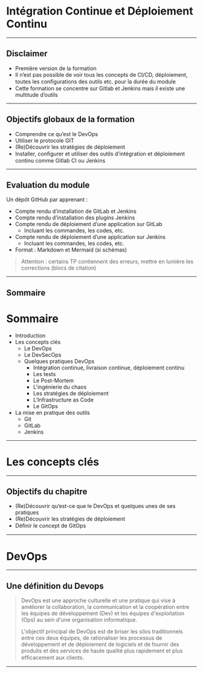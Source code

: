 # Intégration Continue et Déploiement Continu

---

## Disclaimer

* Première version de la formation
* Il n’est pas possible de voir tous les concepts de CI/CD, déploiement, toutes les conﬁgurations des outils etc. pour la durée du module
* Cette formation se concentre sur Gitlab et Jenkins mais il existe une multitude d’outils

---

## Objectifs globaux de la formation

- Comprendre ce qu’est le DevOps
- Utiliser le protocole GIT
- (Re)Découvrir les stratégies de déploiement
- Installer, conﬁgurer et utiliser des outils d’intégration et déploiement continu comme Gitlab CI ou Jenkins

---

## Evaluation du module

Un dépôt GitHub par apprenant :

- Compte rendu d’installation de GitLab et Jenkins
- Compte rendu d’installation des plugins Jenkins
- Compte rendu de déploiement d’une application sur GitLab  
  - Incluant les commandes, les codes, etc.
- Compte rendu de déploiement d’une application sur Jenkins  
  - Incluant les commandes, les codes, etc.
- Format : Markdown et Mermaid (si schémas)

> Attention : certains TP contiennent des erreurs, mettre en lumière les corrections (blocs de citation)


---

## Sommaire

# Sommaire

- Introduction
- Les concepts clés
  - Le DevOps
  - Le DevSecOps
  - Quelques pratiques DevOps
    - Intégration continue, livraison continue, déploiement continu
    - Les tests
    - Le Post-Mortem
    - L'ingénierie du chaos
    - Les stratégies de déploiement
    - L’Infrastructure as Code
    - Le GitOps
- La mise en pratique des outils
  - Git
  - GitLab
  - Jenkins

---

# Les concepts clés

---

## Objectifs du chapitre

- (Re)Découvrir qu’est-ce que le DevOps et quelques unes de ses pratiques
- (Re)Découvrir les stratégies de déploiement
- Déﬁnir le concept de GitOps

---

# DevOps

---

## Une définition du Devops

> DevOps est une approche culturelle et une pratique qui vise à améliorer la collaboration, la communication et la coopération entre les équipes de développement (Dev) et les équipes d'exploitation (Ops) au sein d'une organisation informatique.
>
> L'objectif principal de DevOps est de briser les silos traditionnels entre ces deux équipes, de rationaliser les processus de développement et de déploiement de logiciels et de fournir des produits et des services de haute qualité plus rapidement et plus efﬁcacement aux clients.

---

